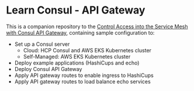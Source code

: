 # Learn Consul - API Gateway

This is a companion repository to the [Control Access into the Service Mesh with Consul API Gateway](https://developer.hashicorp.com/consul/tutorials/kubernetes/kubernetes-api-gateway), containing sample configuration to:

- Set up a Consul server
    - Cloud: HCP Consul and AWS EKS Kubernetes cluster
    - Self-Managed: AWS EKS Kubernetes cluster 
- Deploy example applications (HashiCups and echo)
- Deploy Consul API Gateway
- Apply API gateway routes to enable ingress to HashiCups
- Apply API gateway routes to load balance echo services
